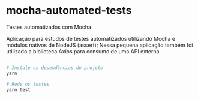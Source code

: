 # mocha-automated-tests
Testes automatizados com Mocha

Aplicação para estudos de testes automatizados utilizando Mocha e módulos nativos de NodeJS (assert);
Nessa pequena aplicação também foi utilizado a biblioteca Axios para consumo de uma API externa.

```bash

# Instale as dependências do projeto
yarn 

# Rode os testes
yarn test
